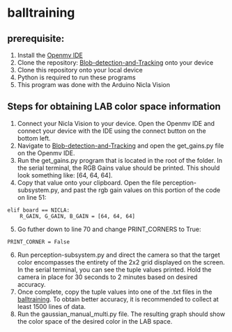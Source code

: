 # balltraining

## prerequisite:
1. Install the [Openmv IDE](https://openmv.io/pages/download)
2. Clone the repository: [Blob-detection-and-Tracking](https://github.com/LehighBlimpGroup/Blob-detection-and-Tracking) onto your device
3. Clone this repository onto your local device
4. Python is required to run these programs
5. This program was done with the Arduino Nicla Vision

## Steps for obtaining LAB color space information
1. Connect your Nicla Vision to your device. Open the Openmv IDE and connect your device with the IDE using the connect button on the bottom left.
2. Navigate to [Blob-detection-and-Tracking](https://github.com/LehighBlimpGroup/Blob-detection-and-Tracking) and open the get_gains.py file on the Openmv IDE.
3. Run the get_gains.py program that is located in the root of the folder. In the serial terminal, the RGB Gains value should be printed. This should look something like: [64, 64, 64].
4. Copy that value onto your clipboard. Open the file perception-subsystem.py, and past the rgb gain values on this portion of the code on line 51:  
```
elif board == NICLA:
    R_GAIN, G_GAIN, B_GAIN = [64, 64, 64]
```
5. Go futher down to line 70 and change PRINT_CORNERS to True:
```
PRINT_CORNER = False
```
6. Run perception-subsystem.py and direct the camera so that the target color encompasses the entirety of the 2x2 grid displayed on the screen. In the serial terminal, you can see the tuple values printed. Hold the camera in place for 30 seconds to 2 minutes based on desired accuracy.
7. Once complete, copy the tuple values into one of the .txt files in the [balltraining](https://github.com/LehighBlimpGroup/balltraining/tree/main). To obtain better accuracy, it is recommended to collect at least 1500 lines of data.
8. Run the gaussian_manual_multi.py file. The resulting graph should show the color space of the desired color in the LAB space.
